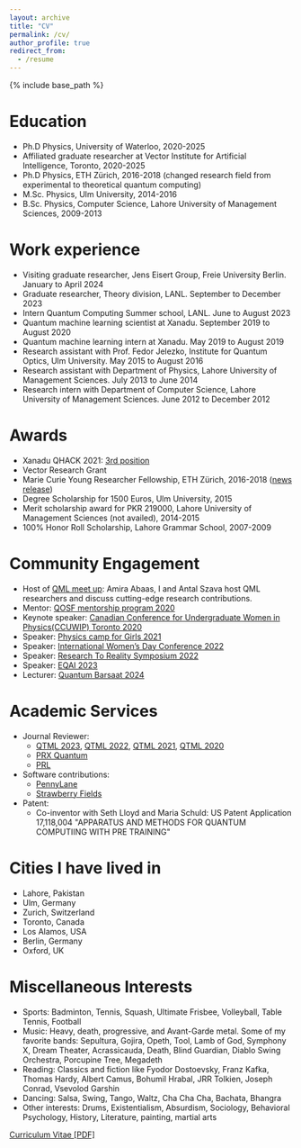 ```yaml
---
layout: archive
title: "CV"
permalink: /cv/
author_profile: true
redirect_from:
  - /resume
---
```


{% include base_path %}

Education
======
* Ph.D Physics, University of Waterloo, 2020-2025
* Affiliated graduate researcher at Vector Institute for Artificial Intelligence, Toronto, 2020-2025
* Ph.D Physics, ETH Zürich, 2016-2018 (changed research field from experimental to theoretical quantum computing)
* M.Sc. Physics, Ulm University, 2014-2016
* B.Sc. Physics, Computer Science, Lahore University of Management Sciences, 2009-2013

Work experience
======
* Visiting graduate researcher, Jens Eisert Group, Freie University Berlin. January to April 2024
* Graduate researcher, Theory division, LANL. September to December 2023 
* Intern Quantum Computing Summer school, LANL. June to August 2023
* Quantum machine learning scientist at Xanadu. September 2019 to August 2020
* Quantum machine learning intern at Xanadu. May 2019 to August 2019
* Research assistant with Prof. Fedor Jelezko, Institute for Quantum Optics, Ulm University. May 2015 to August 2016
* Research assistant with Department of Physics, Lahore University of Management Sciences. July 2013 to June 2014
* Research intern with Department of Computer Science, Lahore University of Management Sciences. June 2012 to December 2012
  
Awards
======
* Xanadu QHACK 2021: [3rd position](https://medium.com/xanaduai/qhack-the-quantum-machine-learning-hackathon-7f2cd7348e2b)
* Vector Research Grant 
* Marie Curie Young Researcher Fellowship, ETH Zürich, 2016-2018 ([news release](https://ist.lums.edu.pk/news/alumni-stories/lums-alumna-wins-marie-sk%C5%82odowska-curie-actions-fellowship-her-phd-eth-zurich))
* Degree Scholarship for 1500 Euros, Ulm University, 2015 
* Merit scholarship award for PKR 219000, Lahore University of Management Sciences (not availed), 2014-2015 
* 100% Honor Roll Scholarship, Lahore Grammar School, 2007-2009


Community Engagement
=====================
* Host of [QML meet up](https://www.youtube.com/channel/UCwGLdESE9yLrYzIiwOfcW5g): Amira Abaas, I and Antal Szava host QML researchers and discuss cutting-edge research contributions. 
* Mentor: [QOSF mentorship program 2020](https://qosf.org/qc_mentorship/)
* Keynote speaker: [Canadian Conference for Undergraduate Women in Physics(CCUWIP) Toronto 2020](https://ccuwip.cap.ca/)  
* Speaker: [Physics camp for Girls 2021](https://physicscamp4girls.pk/)
* Speaker: [International Women’s Day Conference 2022](https://www.linkedin.com/pulse/international-womens-day-conference-2022-mariam-hussain/?trackingId=tPAiNUltShCRQ%2BzwZXuvZQ%3D%3D)
* Speaker: [Research To Reality Symposium 2022](https://www.technioncanada.org/events/research-to-reality/)
* Speaker: [EQAI 2023](https://eqai.eu/past-editions/) 
* Lecturer: [Quantum Barsaat 2024](https://qpakistan.org/quantum-barsaat-2024.html)

Academic Services
===================
* Journal Reviewer:
    * [QTML 2023](https://qtml-2023.web.cern.ch/), [QTML 2022](https://quasar.unina.it/qtml2022.html), [QTML 2021](https://www.quantummachinelearning.org/qtml2021.html), [QTML 2020](https://www.qtml2020.com/)
    * [PRX Quantum](https://journals.aps.org/prxquantum/)
    * [PRL](https://journals.aps.org/prl/)
* Software contributions:
    * [PennyLane](https://pennylane.ai/)
    * [Strawberry Fields](https://strawberryfields.ai/) 
* Patent:
    * Co-inventor with Seth Lloyd and Maria Schuld: US Patent Application 17,118,004 "APPARATUS AND METHODS FOR QUANTUM COMPUTIING WITH PRE TRAINING"


Cities I have lived in
======================
* Lahore, Pakistan
* Ulm, Germany
* Zurich, Switzerland
* Toronto, Canada
* Los Alamos, USA
* Berlin, Germany
* Oxford, UK

Miscellaneous Interests
=======================
* Sports: Badminton, Tennis, Squash, Ultimate Frisbee, Volleyball, Table Tennis, Football
* Music: Heavy, death, progressive, and Avant-Garde metal. Some of my favorite bands: Sepultura, Gojira, Opeth, Tool, Lamb of God, Symphony X, Dream Theater, Acrassicauda, Death, Blind Guardian, Diablo Swing Orchestra, Porcupine Tree, Megadeth 
* Reading: Classics and fiction like Fyodor Dostoevsky, Franz Kafka, Thomas Hardy, Albert Camus, Bohumil Hrabal, JRR Tolkien, Joseph Conrad, Vsevolod Garshin
* Dancing: Salsa, Swing, Tango, Waltz, Cha Cha Cha, Bachata, Bhangra
* Other interests: Drums, Existentialism, Absurdism, Sociology, Behavioral Psychology, History, Literature, painting, martial arts 

[Curriculum Vitae [PDF]](http://AroosaIjaz.github.io/files/Aroosa_CV_Oct2023.pdf)
